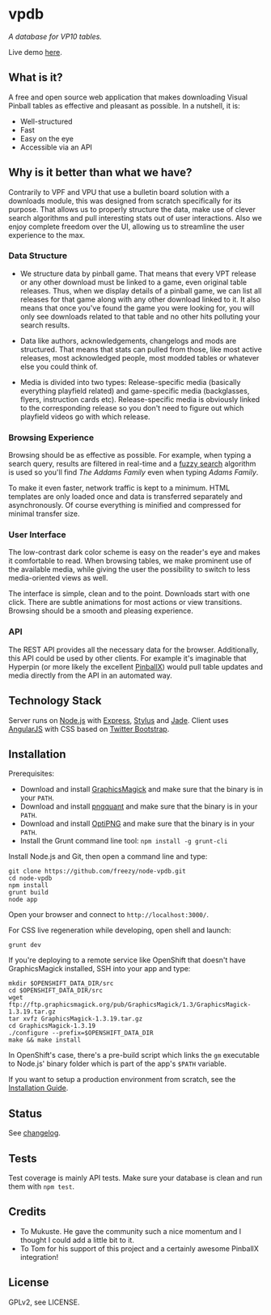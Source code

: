 # vpdb
*A database for VP10 tables.*

Live demo [here](http://vpdb.ch/).

## What is it?
A free and open source web application that makes downloading Visual Pinball tables as effective and pleasant as 
possible. In a nutshell, it is:

* Well-structured
* Fast
* Easy on the eye
* Accessible via an API

## Why is it better than what we have?

Contrarily to VPF and VPU that use a bulletin board solution with a downloads module, this was designed from scratch
specifically for its purpose. That allows us to properly structure the data, make use of clever search algorithms
and pull interesting stats out of user interactions. Also we enjoy complete freedom over the UI, allowing us to 
streamline the user experience to the max.

### Data Structure

* We structure data by pinball game. That means that every VPT release or any other download must be linked to a game,
even original table releases. Thus, when we display details of a pinball game, we can list all releases for that game
along with any other download linked to it.
It also means that once you've found the game you were looking for, you will only see downloads related to that table
and no other hits polluting your search results.

* Data like authors, acknowledgements, changelogs and mods are structured. That means that stats can pulled from those,
like most active releases, most acknowledged people, most modded tables or whatever else you could think of.

* Media is divided into two types: Release-specific media (basically everything playfield related) and game-specific
media (backglasses, flyers, instruction cards etc). Release-specific media is obviously linked to the corresponding
release so you don't need to figure out which playfield videos go with which release.

### Browsing Experience

Browsing should be as effective as possible. For example, when typing a search query, results are filtered in real-time
and a [fuzzy search](http://en.wikipedia.org/wiki/Approximate_string_matching) algorithm is used so you'll find
*The Addams Family* even when typing *Adams Family*.

To make it even faster, network traffic is kept to a minimum. HTML templates are only loaded once and data is 
transferred separately and asynchronously. Of course everything is minified and compressed for minimal transfer size.

### User Interface

The low-contrast dark color scheme is easy on the reader's eye and makes it comfortable to read. When browsing tables, 
we make prominent use of the available media, while giving the user the possibility to switch to less media-oriented 
views as well.

The interface is simple, clean and to the point. Downloads start with one click. There are subtle animations for most
actions or view transitions. Browsing should be a smooth and pleasing experience.

### API

The REST API provides all the necessary data for the browser. Additionally, this API could be used by other clients. For
example it's imaginable that Hyperpin (or more likely the excellent [PinballX](http://www.pinballx.net/)) would pull
table updates and media directly from the API in an automated way.

## Technology Stack

Server runs on [Node.js](http://nodejs.org/) with [Express](http://expressjs.com/), [Stylus](http://learnboost.github.io/stylus/)
and [Jade](http://jade-lang.com/). Client uses [AngularJS](https://angularjs.org/) with CSS based on 
[Twitter Bootstrap](http://getbootstrap.com/).

## Installation

Prerequisites:

* Download and install [GraphicsMagick](http://www.graphicsmagick.org/) and make sure that the binary is in
  your ``PATH``.
* Download and install [pngquant](http://pngquant.org/) and make sure that the binary is in
  your ``PATH``.
* Download and install [OptiPNG](http://optipng.sourceforge.net/) and make sure that the binary is in
  your ``PATH``.
* Install the Grunt command line tool: ``npm install -g grunt-cli``

Install Node.js and Git, then open a command line and type:

	git clone https://github.com/freezy/node-vpdb.git
	cd node-vpdb
	npm install
	grunt build
	node app

Open your browser and connect to ``http://localhost:3000/``.

For CSS live regeneration while developing, open shell and launch:

	grunt dev

If you're deploying to a remote service like OpenShift that doesn't have GraphicsMagick installed, SSH into your app
and type:

	mkdir $OPENSHIFT_DATA_DIR/src
	cd $OPENSHIFT_DATA_DIR/src
	wget ftp://ftp.graphicsmagick.org/pub/GraphicsMagick/1.3/GraphicsMagick-1.3.19.tar.gz
	tar xvfz GraphicsMagick-1.3.19.tar.gz
	cd GraphicsMagick-1.3.19
	./configure --prefix=$OPENSHIFT_DATA_DIR
	make && make install

In OpenShift's case, there's a pre-build script which links the ``gm`` executable to Node.js' binary folder which is 
part of the app's ``$PATH`` variable.

If you want to setup a production environment from scratch, see the [Installation Guide](INSTALL.md).

## Status

See [changelog](CHANGELOG.md).

## Tests

Test coverage is mainly API tests. Make sure your database is clean and run them with `npm test`.

## Credits

* To Mukuste. He gave the community such a nice momentum and I thought I could add a little bit to it.
* To Tom for his support of this project and a certainly awesome PinballX integration!

## License

GPLv2, see LICENSE.